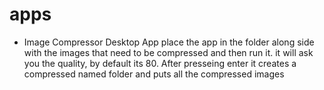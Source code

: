 # apps

- Image Compressor Desktop App
place the app in the folder along side with the images that need to be compressed and then run it.
it will ask you the quality, by default its 80. After presseing enter it creates a compressed named folder and puts all the compressed images
